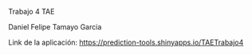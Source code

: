 Trabajo 4 TAE 

Daniel Felipe Tamayo Garcia

Link de la aplicación: https://prediction-tools.shinyapps.io/TAETrabajo4
